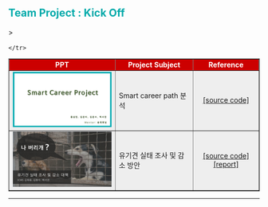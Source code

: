 ##  <font color='#00AAAA'>Team Project : Kick Off</font>

<div align="left">
<table border=1 bgcolor="#EEEEEE">
	<tr bgcolor="#CC0000">
		<td width="500"><div align="center"><font color="#FFFFFF"><b>PPT        </b></font></div></td>
		<td width="300"><div align="center"><font color="#FFFFFF"><b>Project Subject     </b></font></div></td>
		<td width="200"><div align="center"><font color="#FFFFFF"><b>Reference  </b></font></div></td>>
	</tr>
	<tr>
		<td><div align="center"> <a href="Smart Career path 분석/결과 보고서_SmartCareer.pdf"><img src='images/SmartCareer.jpg' width=450></a>    </div></td>
		<td><div align="left"  > Smart career path 분석  </div></td>
		<td><div align="center"> <a href="Smart Career path 분석/Code/">[source code]</a>   </div></td>
	</tr>
	<tr>
		<td><div align="center"> <a href="유기견 실태 조사 및 감소 대책/결과 보고서_유기견 실태 조사 및 감소 방안.pdf"><img src='images/유기견 실태 조사 및 감소 방안.jpg' width=450></a>    </div></td>
		<td><div align="left"  > 유기견 실태 조사 및 감소 방안  </div></td>
		<td><div align="center"> <a href="유기견 실태 조사 및 감소 대책/Code/">[source code]</a> <br/> <a href="유기견 실태 조사 및 감소 대책/# 착수 보고서_유기견 실태 조사 및 감소 방안.pdf">[report]</a>            </div></td>
		
	</tr>


</table>
</div>

<hr>
